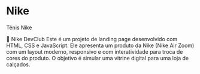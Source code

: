 # Nike
Tênis Nike

👟 Nike DevClub
Este é um projeto de landing page desenvolvido com HTML, CSS e JavaScript. Ele apresenta um produto da Nike (Nike Air Zoom) com um layout moderno, responsivo e com interatividade para troca de cores do produto. O objetivo é simular uma vitrine digital para uma loja de calçados.
